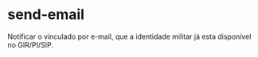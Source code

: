 # send-email

Notificar o vinculado por e-mail, que a identidade militar já esta disponível no GIR/PI/SIP.